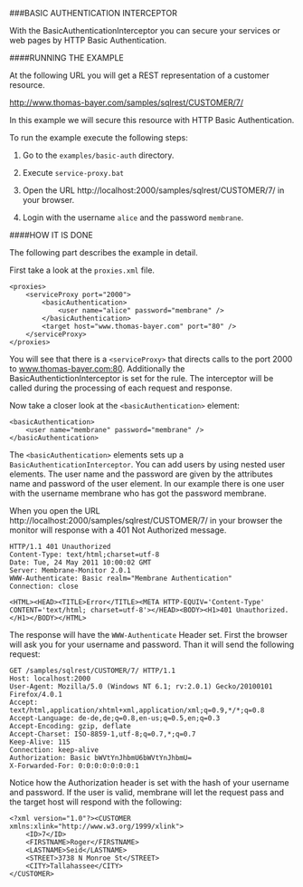 ###BASIC AUTHENTICATION INTERCEPTOR

With the BasicAuthenticationInterceptor you can secure your services or web pages by HTTP Basic Authentication.



####RUNNING THE EXAMPLE

At the following URL you will get a REST representation of a customer resource.


http://www.thomas-bayer.com/samples/sqlrest/CUSTOMER/7/ 


In this example we will secure this resource with HTTP Basic Authentication.

To run the example execute the following steps: 


1. Go to the `examples/basic-auth` directory.

2. Execute `service-proxy.bat`

3. Open the URL http://localhost:2000/samples/sqlrest/CUSTOMER/7/ in your browser.

4. Login with the username `alice` and the password `membrane`.



####HOW IT IS DONE

The following part describes the example in detail.  

First take a look at the `proxies.xml` file.

```
<proxies>
	<serviceProxy port="2000">
		<basicAuthentication>
			<user name="alice" password="membrane" />
		</basicAuthentication>
		<target host="www.thomas-bayer.com" port="80" />
	</serviceProxy>
</proxies>
```

You will see that there is a `<serviceProxy>` that directs calls to the port 2000 to www.thomas-bayer.com:80. Additionally the BasicAuthentictionInterceptor is set for the rule. The interceptor will be called during the processing of each request and response.

Now take a closer look at the `<basicAuthentication>` element:

```
<basicAuthentication>
	<user name="membrane" password="membrane" />
</basicAuthentication>
```

The `<basicAuthentication>` elements sets up a `BasicAuthenticationInterceptor`. You can add users by using nested user elements. The user name and the password are given by the attributes name and password of the user element. In our example there is one user with the username membrane who has got the password membrane. 

When you open the URL http://localhost:2000/samples/sqlrest/CUSTOMER/7/ in your browser the monitor will response with a 401 Not Authorized message.

```
HTTP/1.1 401 Unauthorized
Content-Type: text/html;charset=utf-8
Date: Tue, 24 May 2011 10:00:02 GMT
Server: Membrane-Monitor 2.0.1
WWW-Authenticate: Basic realm="Membrane Authentication"
Connection: close

<HTML><HEAD><TITLE>Error</TITLE><META HTTP-EQUIV='Content-Type' CONTENT='text/html; charset=utf-8'></HEAD><BODY><H1>401 Unauthorized.</H1></BODY></HTML>
```

The response will have the `WWW-Authenticate` Header set. First the browser will ask you for your username and password. Than it will send the following request:

```
GET /samples/sqlrest/CUSTOMER/7/ HTTP/1.1
Host: localhost:2000
User-Agent: Mozilla/5.0 (Windows NT 6.1; rv:2.0.1) Gecko/20100101 Firefox/4.0.1
Accept: text/html,application/xhtml+xml,application/xml;q=0.9,*/*;q=0.8
Accept-Language: de-de,de;q=0.8,en-us;q=0.5,en;q=0.3
Accept-Encoding: gzip, deflate
Accept-Charset: ISO-8859-1,utf-8;q=0.7,*;q=0.7
Keep-Alive: 115
Connection: keep-alive
Authorization: Basic bWVtYnJhbmU6bWVtYnJhbmU=
X-Forwarded-For: 0:0:0:0:0:0:0:1
```

Notice how the Authorization header is set with the hash of your username and password. If the user is valid, membrane will let the request pass and the target host will respond with the following:

```
<?xml version="1.0"?><CUSTOMER xmlns:xlink="http://www.w3.org/1999/xlink">
    <ID>7</ID>
    <FIRSTNAME>Roger</FIRSTNAME>
    <LASTNAME>Seid</LASTNAME>
    <STREET>3738 N Monroe St</STREET>
    <CITY>Tallahassee</CITY>
</CUSTOMER>
```